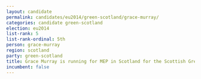 ```yaml
---
layout: candidate
permalink: candidates/eu2014/green-scotland/grace-murray/
categories: candidate green-scotland
election: eu2014
list-rank: 5
list-rank-ordinal: 5th
person: grace-murray
region: scotland
party: green-scotland
title: Grace Murray is running for MEP in Scotland for the Scottish Green Party
incumbent: false
---
```

